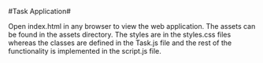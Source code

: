 #Task Application#

Open index.html in any browser to view the web application. The assets can be found in the assets directory. The styles are in the styles.css files whereas the classes are defined in the Task.js file and the rest of the functionality is implemented in the script.js file.